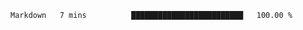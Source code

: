 <!--START_SECTION:waka-->

```txt
Markdown   7 mins          █████████████████████████   100.00 %
```

<!--END_SECTION:waka-->
